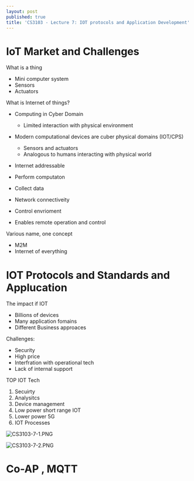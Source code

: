 ```yaml
---
layout: post
published: true
title: 'CS3103 - Lecture 7: IOT protocols and Application Development'
---
```

# IoT Market and Challenges
What is a thing
- Mini computer system
- Sensors
- Actuators 



What is Internet of things?
- Computing in Cyber Domain
	- Limited interaction with physical environment
- Modern computational devices are cuber physical domains (IOT/CPS)
	- Sensors and actuators
    - Analogous to humans interacting with physical world
    
    
- Internet addressable
- Perform computaton
- Collect data
- Network connectiveity
- Control envrioment
- Enables remote operation and control


Various name, one concept
- M2M
- Internet of everything
    

# IOT Protocols and Standards and Applucation

The impact if IOT
- Billions of devices
- Many application fomains
- Different Business approaces


Challenges:
- Security
- High price
- Interfration with operational tech
- Lack of internal support


TOP IOT Tech
1. Secuirty
2. Analysitcs
3. Device management
4. Low power short range IOT
5. Lower power 5G
6. IOT Processes

![CS3103-7-1.PNG]({{site.baseurl}}/img/CS3103-7-1.PNG)

![CS3103-7-2.PNG]({{site.baseurl}}/img/CS3103-7-2.PNG)



# Co-AP , MQTT
